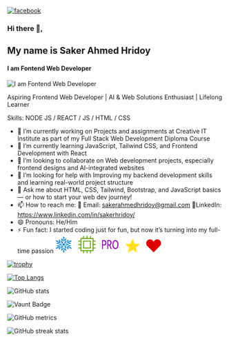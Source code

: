 [<img src='https://cdn.jsdelivr.net/npm/simple-icons@3.0.1/icons/facebook.svg' alt='facebook' height='40'>](https://www.facebook.com/https://www.facebook.com/sakerhridoy) 

### Hi there 👋, 
## My name is Saker Ahmed Hridoy
#### I am Fontend Web Developer
![I am Fontend Web Developer](https://scontent.fdac8-1.fna.fbcdn.net/v/t39.30808-6/485619105_2998743270329040_4993310058342637922_n.jpg?_nc_cat=105&ccb=1-7&_nc_sid=86c6b0&_nc_eui2=AeGcU5_HLIcatmj5ScSAFr2VikQDvZQwojWKRAO9lDCiNetYnwarH2WAWIveXHzGO9SP4I-a_nyDxGjbaPKcm4S_&_nc_ohc=tfMD35TCnTYQ7kNvwG9lrtU&_nc_oc=AdkDvyeRUoUwxjS3Oy26XhA4tlDKCh8oKuM2aH45QiZToDehNThZqHHvKUQFBJXrHXk&_nc_zt=23&_nc_ht=scontent.fdac8-1.fna&_nc_gid=-d4epOp9sHx8L0I2DQn-Zg&oh=00_AfcPsGtL93kdCZH2TYmO_BxxDO5mWmmRvbdraCwc0zWhZA&oe=68FFBD6C)

Aspiring Frontend Web Developer | AI & Web Solutions Enthusiast | Lifelong Learner

Skills: NODE JS / REACT / JS / HTML / CSS

- 🔭 I’m currently working on Projects and assignments at Creative IT Institute as part of my Full Stack Web Development Diploma Course 
- 🌱 I’m currently learning JavaScript, Tailwind CSS, and Frontend Development with React 
- 👯 I’m looking to collaborate on Web development projects, especially frontend designs and AI-integrated websites 
- 🤔 I’m looking for help with Improving my backend development skills and learning real-world project structure 
- 💬 Ask me about HTML, CSS, Tailwind, Bootstrap, and JavaScript basics — or how to start your web dev journey! 
- 📫 How to reach me: 📧 Email:  sakerahmedhridoy@gmail.com  💼LinkedIn: https://www.linkedin.com/in/sakerhridoy/ 
- 😄 Pronouns: He/Him 
- ⚡ Fun fact: I started coding just for fun, but now it’s turning into my full-time passion 
<a href='https://archiveprogram.github.com/'><img src='https://raw.githubusercontent.com/acervenky/animated-github-badges/master/assets/acbadge.gif' width='40' height='40'></a> <a href='https://docs.github.com/en/developers'><img src='https://raw.githubusercontent.com/acervenky/animated-github-badges/master/assets/devbadge.gif' width='40' height='40'></a> <a href='https://github.com/pricing'><img src='https://raw.githubusercontent.com/acervenky/animated-github-badges/master/assets/pro.gif' width='40' height='40'></a> <a href='https://stars.github.com/'><img src='https://raw.githubusercontent.com/acervenky/animated-github-badges/master/assets/starbadge.gif' width='35' height='35'></a> <a href='https://docs.github.com/en/github/supporting-the-open-source-community-with-github-sponsors'><img src='https://raw.githubusercontent.com/acervenky/animated-github-badges/master/assets/sponsorbadge.gif' width='35' height='35'></a> 

[![trophy](https://github-profile-trophy.vercel.app/?username=https://github.com/sakerhridoy)](https://github.com/ryo-ma/github-profile-trophy)

[![Top Langs](https://github-readme-stats.vercel.app/api/top-langs/?username=https://github.com/sakerhridoy)](https://github.com/anuraghazra/github-readme-stats)

![GitHub stats](https://github-readme-stats.vercel.app/api?username=https://github.com/sakerhridoy&show_icons=true&count_private=true)  

![Vaunt Badge](https://api.vaunt.dev/v1/github/entities/https://github.com/sakerhridoy/contributions?format=svg&private=true)  

![GitHub metrics](https://metrics.lecoq.io/https://github.com/sakerhridoy)  

![GitHub streak stats](https://streak-stats.demolab.com/?user=https://github.com/sakerhridoy)  

